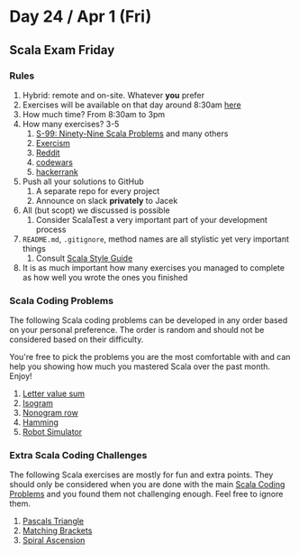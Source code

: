 # Day 24 / Apr 1 (Fri)

## Scala Exam Friday

### Rules

1. Hybrid: remote and on-site. Whatever **you** prefer
1. Exercises will be available on that day around 8:30am [here](#scala-coding-problems)
1. How much time? From 8:30am to 3pm
1. How many exercises? 3-5
    1. [S-99: Ninety-Nine Scala Problems](http://aperiodic.net/phil/scala/s-99/) and many others
    1. [Exercism](https://exercism.org/)
    1. [Reddit](https://www.reddit.com/r/dailyprogrammer/)
    1. [codewars](https://www.codewars.com/)
    1. [hackerrank](https://www.hackerrank.com/)
1. Push all your solutions to GitHub
    1. A separate repo for every project
    1. Announce on slack **privately** to Jacek
1. All (but scopt) we discussed is possible
    1. Consider ScalaTest a very important part of your development process
1. `README.md`, `.gitignore`, method names are all stylistic yet very important things
    1. Consult [Scala Style Guide](https://docs.scala-lang.org/style/)
1. It is as much important how many exercises you managed to complete as how well you wrote the ones you finished

### Scala Coding Problems

The following Scala coding problems can be developed in any order based on your personal preference. The order is random and should not be considered based on their difficulty.

You're free to pick the problems you are the most comfortable with and can help you showing how much you mastered Scala over the past month. Enjoy!

1. [Letter value sum](https://www.reddit.com/r/dailyprogrammer/comments/onfehl/20210719_challenge_399_easy_letter_value_sum/)
1. [Isogram](https://exercism.org/tracks/scala/exercises/isogram)
1. [Nonogram row](https://www.reddit.com/r/dailyprogrammer/comments/o4uyzl/20210621_challenge_395_easy_nonogram_row/)
1. [Hamming](https://exercism.org/tracks/scala/exercises/hamming)
1. [Robot Simulator](https://exercism.org/tracks/scala/exercises/robot-simulator)

### Extra Scala Coding Challenges

The following Scala exercises are mostly for fun and extra points. They should only be considered when you are done with the main [Scala Coding Problems](#scala-exercises) and you found them not challenging enough. Feel free to ignore them.

1. [Pascals Triangle](https://exercism.org/tracks/scala/exercises/pascals-triangle)
1. [Matching Brackets](https://exercism.org/tracks/scala/exercises/matching-brackets)
1. [Spiral Ascension](https://www.reddit.com/r/dailyprogrammer/comments/6i60lr/20170619_challenge_320_easy_spiral_ascension/)
